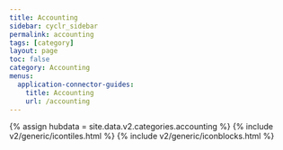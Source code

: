 ```yaml
---
title: Accounting
sidebar: cyclr_sidebar
permalink: accounting
tags: [category]
layout: page
toc: false
category: Accounting
menus:
  application-connector-guides:
    title: Accounting
    url: /accounting
---
```

{% assign hubdata = site.data.v2.categories.accounting %}
{% include v2/generic/icontiles.html %}	
{% include v2/generic/iconblocks.html %}	